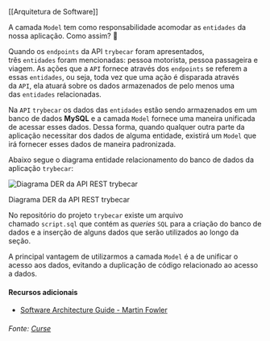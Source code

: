 [[Arquitetura de Software]]



A camada `Model` tem como responsabilidade acomodar as `entidades` da nossa aplicação. Como assim? 🤔

Quando os `endpoints` da API `trybecar` foram apresentados, três `entidades` foram mencionadas: pessoa motorista, pessoa passageira e viagem. As ações que a `API` fornece através dos `endpoints` se referem a essas `entidades`, ou seja, toda vez que uma ação é disparada através da `API`, ela atuará sobre os dados armazenados de pelo menos uma das `entidades` relacionadas.

Na `API` `trybecar` os dados das `entidades` estão sendo armazenados em um banco de dados **MySQL** e a camada `Model` fornece uma maneira unificada de acessar esses dados. Dessa forma, quando qualquer outra parte da aplicação necessitar dos dados de alguma entidade, existirá um `Model` que irá fornecer esses dados de maneira padronizada.

Abaixo segue o diagrama entidade relacionamento do banco de dados da aplicação `trybecar`:

![Diagrama DER da API REST trybecar](https://content-assets.betrybe.com/prod/aaea4425-9d63-4062-b55a-b465415348c0-Diagrama%20DER%20da%20API%20REST%20trybecar.png)

Diagrama DER da API REST trybecar

No repositório do projeto `trybecar` existe um arquivo chamado `script.sql` que contém as _queries_ `SQL` para a criação do banco de dados e a inserção de alguns dados que serão utilizados ao longo da seção.

A principal vantagem de utilizarmos a camada `Model` é a de unificar o acesso aos dados, evitando a duplicação de código relacionado ao acesso a dados.

#### Recursos adicionais

-   [Software Architecture Guide - Martin Fowler](https://martinfowler.com/architecture/)

###### Fonte: [Curse](https://app.betrybe.com/learn/course/5e938f69-6e32-43b3-9685-c936530fd326/module/94d0e996-1827-4fbc-bc24-c99fb592925b/section/d8fc0320-73f1-45d4-9f4f-2b6911b176b1/day/6b5ecd71-9499-4ffe-8776-e91e46f93a08/lesson/eb5fe4aa-8d6f-4aa7-a326-6a0603f50d69)
